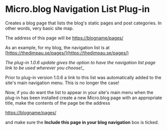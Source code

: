 # Micro.blog Navigation List Plug-in

Creates a blog page that lists the blog's static pages and post categories. In other words, very basic site map.

The address of this page will be [https://blogname/pages/](https://blogname/pages/)

As an example, for my blog, the navigation list is at [https://thedimpau.se/pages/](https://thedimpau.se/pages/)

_The plug-in 1.0.6 update gives the option to have the navigation list page link to be used wherever you choose!__

Prior to plug-in version 1.0.6 a link to this list was automatically added to the site's main navigation menu. This is no longer the case!

Now, if you do want the list to appear in your site's main menu when the plug-in has been installed create a new Micro.blog page with an appropriate title, make the contents of the page be the address 

[https://blogname/pages/](https://blogname/pages/)

and make sure the **Include this page in your blog navigation** box is ticked.

